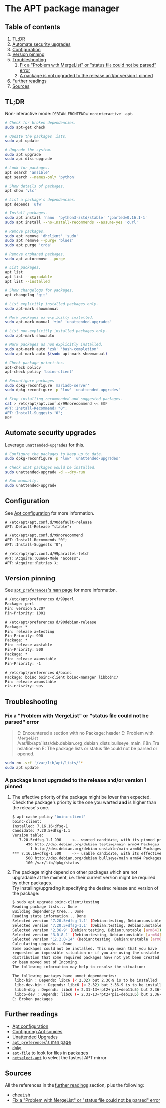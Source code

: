 # The APT package manager

## Table of contents <!-- omit in toc -->

1. [TL;DR](#tldr)
1. [Automate security upgrades](#automate-security-upgrades)
1. [Configuration](#configuration)
1. [Version pinning](#version-pinning)
1. [Troubleshooting](#troubleshooting)
   1. [Fix a "Problem with MergeList" or "status file could not be parsed" error](#fix-a-problem-with-mergelist-or-status-file-could-not-be-parsed-error)
   1. [A package is not upgraded to the release and/or version I pinned](#a-package-is-not-upgraded-to-the-release-andor-version-i-pinned)
1. [Further readings](#further-readings)
1. [Sources](#sources)

## TL;DR

Non-interactive mode: `DEBIAN_FRONTEND='noninteractive' apt`.

```sh
# Check for broken dependencies.
sudo apt-get check

# Update the packages lists.
sudo apt update

# Upgrade the system.
sudo apt upgrade
sudo apt dist-upgrade

# Look for packages.
apt search 'ansible'
apt search --names-only 'python'

# Show details of packages.
apt show 'vlc'

# List a package's dependencies.
apt depends 'ufw'

# Install packages.
sudo apt install 'nano' 'python3-zstd/stable' 'gparted=0.16.1-1'
sudo apt install --no-install-recommends --assume-yes 'curl'

# Remove packages.
sudo apt remove 'dhclient' 'sudo'
sudo apt remove --purge 'bluez'
sudo apt purge 'crda'

# Remove orphaned packages.
sudo apt autoremove --purge

# List packages.
apt list
apt list --upgradable
apt list --installed

# Show changelogs for packages.
apt changelog 'git'

# List explicitly installed packages only.
sudo apt-mark showmanual

# Mark packages as explicitly installed.
sudo apt-mark manual 'vim' 'unattended-upgrades'

# List non-explicitly installed packages only.
sudo apt-mark showauto

# Mark packages as non-explicitly installed.
sudo apt-mark auto 'zsh' 'bash-completion'
sudo apt-mark auto $(sudo apt-mark showmanual)

# Check package priorities.
apt-check policy
apt-check policy 'boinc-client'

# Reconfigure packages.
sudo dpkg-reconfigure 'mariadb-server'
sudo dpkg-reconfigure -p 'low' 'unattended-upgrades'

# Stop installing recommended and suggested packages.
cat > /etc/apt/apt.conf.d/99norecommend << EOF
APT::Install-Recommends "0";
APT::Install-Suggests "0";
EOF
```

## Automate security upgrades

Leverage `unattended-upgrades` for this.

```sh
# Configure the packages to keep up to date.
sudo dpkg-reconfigure -p 'low' 'unattended-upgrades'

# Check what packages would be installed.
sudo unattended-upgrade -d --dry-run

# Run manually.
sudo unattended-upgrade
```

## Configuration

See [Apt configuration] for more information.

```txt
# /etc/apt/apt.conf.d/90default-release
APT::Default-Release "stable";
```

```txt
# /etc/apt/apt.conf.d/99norecommend
APT::Install-Recommends "0";
APT::Install-Suggests "0";
```

```txt
# /etc/apt/apt.conf.d/99parallel-fetch
APT::Acquire::Queue-Mode "access";
APT::Acquire::Retries 3;
```

## Version pinning

See [`apt_preferences`'s man page][apt_preferences man page] for more information.

```txt
# /etc/apt/preferences.d/99perl
Package: perl
Pin: version 5.20*
Pin-Priority: 1001
```

```txt
# /etc/apt/preferences.d/90debian-release
Package: *
Pin: release a=testing
Pin-Priority: 990
Package: *
Pin: release a=stable
Pin-Priority: 500
Package: *
Pin: release a=unstable
Pin-Priority: -1
```

```txt
# /etc/apt/preferences.d/boinc
Package: boinc boinc-client boinc-manager libboinc7
Pin: release a=unstable
Pin-Priority: 995
```

## Troubleshooting

### Fix a "Problem with MergeList" or "status file could not be parsed" error

> E: Encountered a section with no Package: header
> E: Problem with MergeList /var/lib/apt/lists/deb.debian.org_debian_dists_bullseye_main_i18n_Translation-en
> E: The package lists or status file could not be parsed or opened.

```sh
sudo rm -vrf '/var/lib/apt/lists/'*
sudo apt update
```

### A package is not upgraded to the release and/or version I pinned

1. The effective priority of the package might be lower than expected.<br/>
   Check the package's priority is the one you wanted **and** is higher than the release's one.

   ```sh
   $ apt-cache policy 'boinc-client'
   boinc-client:
   Installed: 7.16.16+dfsg-1
   Candidate: 7.20.5+dfsg-1.1
   Version table:
      7.20.5+dfsg-1.1 990     <-- wanted candidate, with its pinned priority
         490 http://deb.debian.org/debian testing/main arm64 Packages
          -1 http://deb.debian.org/debian unstable/main arm64 Packages
   *** 7.16.16+dfsg-1 500     <-- usable candidate, with its effective priority
         500 http://deb.debian.org/debian bullseye/main arm64 Packages
         100 /var/lib/dpkg/status
   ```

1. The package might depend on other packages which are not upgradable at the moment, i.e. their current version might be required by other packages.<br/>
   Try installing/upgrading it specifying the desired release and version of the package:

   ```sh
   $ sudo apt upgrade boinc-client/testing
   Reading package lists... Done
   Building dependency tree... Done
   Reading state information... Done
   Selected version '7.20.5+dfsg-1.1' (Debian:testing, Debian:unstable [arm64]) for 'boinc-client'
   Selected version '7.20.5+dfsg-1.1' (Debian:testing, Debian:unstable [arm64]) for 'libboinc7' because of 'boinc-client'
   Selected version '2.36-9' (Debian:testing, Debian:unstable [arm64]) for 'libc6' because of 'libboinc7'
   Selected version '3.0.8-1' (Debian:testing, Debian:unstable [arm64]) for 'libssl3' because of 'libboinc7'
   Selected version '12.2.0-14' (Debian:testing, Debian:unstable [arm64]) for 'libstdc++6' because of 'libboinc7'
   Calculating upgrade... Done
   Some packages could not be installed. This may mean that you have
   requested an impossible situation or if you are using the unstable
   distribution that some required packages have not yet been created
   or been moved out of Incoming.
   The following information may help to resolve the situation:

   The following packages have unmet dependencies:
    libc-bin : Depends: libc6 (< 2.32) but 2.36-9 is to be installed
    libc-dev-bin : Depends: libc6 (< 2.32) but 2.36-9 is to be installed
    libc6-dbg : Depends: libc6 (= 2.31-13+rpt2+rpi1+deb11u5) but 2.36-9 is to be installed
    libc6-dev : Depends: libc6 (= 2.31-13+rpt2+rpi1+deb11u5) but 2.36-9 is to be installed
   E: Broken packages
   ```

## Further readings

- [Apt configuration]
- [Configuring Apt sources]
- [Unattended Upgrades]
- [`apt_preferences`'s man page][apt_preferences man page]
- [`dpkg`][dpkg]
- [`apt-file`][apt-file] to look for files in packages
- [`netselect-apt`][netselect-apt] to select the fastest APT mirror

## Sources

All the references in the [further readings] section, plus the following:

- [cheat.sh]
- [Fix a "Problem with MergeList" or "status file could not be parsed" error]

<!--
  References
  -->

<!-- Upstream -->
[apt configuration]: https://wiki.debian.org/AptConfiguration
[apt_preferences man page]: https://manpages.debian.org/testing/apt/apt_preferences.5.en.html
[configuring apt sources]: https://wiki.debian.org/SourcesList
[unattended upgrades]: https://wiki.debian.org/UnattendedUpgrades

<!-- In-article sections -->
[further readings]: #further-readings

<!-- Knowledge base -->
[apt-file]: apt-file.md
[dpkg]: dpkg.md
[netselect-apt]: netselect-apt.md

<!-- Others -->
[cheat.sh]: https://cheat.sh/apt
[fix a "problem with mergelist" or "status file could not be parsed" error]: https://askubuntu.com/questions/30072/how-do-i-fix-a-problem-with-mergelist-or-status-file-could-not-be-parsed-err#30199
